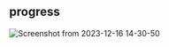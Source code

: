 ## progress

![Screenshot from 2023-12-16 14-30-50](https://github.com/aghogwarts/JTP23-WriteUps/assets/148553626/fde19998-c639-4e51-a2cc-1ce2dd03d970)
